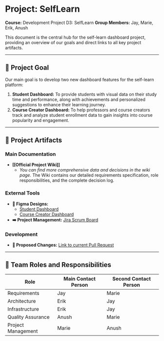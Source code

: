 # Project: SelfLearn

**Course:** Development Project D3: SelfLearn
**Group Members:** Jay, Marie, Erik, Anush

This document is the central hub for the self-learn dashboard project, providing an overview of our goals and direct links to all key project artifacts.

---

## 🎯 Project Goal

Our main goal is to develop two new dashboard features for the self-learn platform:
1.  **Student Dashboard:** To provide students with visual data on their study time and performance, along with achievements and personalized suggestions to enhance their learning journey.
2.  **Course Creator Dashboard:** To help professors and course creators track and analyze student enrollment data to gain insights into course popularity and engagement.

---

## 🔗 Project Artifacts

### Main Documentation
* **[[Official Project Wiki]]**
    * *You can find more comprehensive data and decisions in the wiki page.* The Wiki contains our detailed requirements specification, role responsibilities, and the complete decision log.

### External Tools
* **🎨 Figma Designs:**
    * [Student Dashboard](https://www.figma.com/design/U1GJQeQmbp3AcmOMozhqGE/Student-Dashboard)
    * [Course Creator Dashboard](https://www.figma.com/design/oenFfYCgXZjbozNfgoqY63/Course-Creator-Dashboard)
* **➡️ Project Management:** [Jira Scrum Board](https://sep-selflearn.atlassian.net/jira/software/projects/SCRUM/boards/1)

### Development
* **🔎 Proposed Changes:** [Link to current Pull Request](https://github.com/SEP-SelfLearn-SS25/nm-self-learning)

---

## 👥 Team Roles and Responsibilities

| Role                | Main Contact Person | Second Contact Person |
| ------------------- | ------------------- | --------------------- |
| Requirements        | Jay                 | Marie                 |
| Architecture        | Erik                | Jay                   |
| Infrastructure      | Erik                | Jay                   |
| Quality Assurance   | Anush               | Marie                 |
| Project Management  | Marie               | Anush                 |
